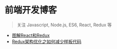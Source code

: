# 前端开发博客

> 关注 Javascript, Node.js, ES6, React, Redux 等

* [图解React和Redux](https://github.com/fengliner/blog/issues/1)
* [Redux架构优化之如何减少样板代码](https://github.com/fengliner/blog/issues/2)
